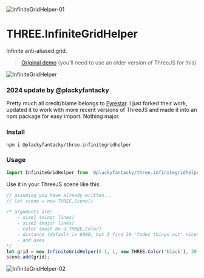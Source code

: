 ![InfiniteGridHelper-01](https://user-images.githubusercontent.com/28584767/157970587-bbcca0d6-7502-41fd-8a7b-fff087c36730.png)

# THREE.InfiniteGridHelper
Infinite anti-aliased grid.

> [Original demo](https://codepen.io/Fyrestar/pen/wLxjYj) (you'll need to use an older version of ThreeJS for this)

![InfiniteGridHelper](https://mevedia.com/share/InfiniteGridHelper.jpg)

### 2024 update by @plackyfantacky

Pretty much all credit/blame belongs to [Fyrestar](https://github.com/Fyrestar/THREE.InfiniteGridHelper). I just forked their work, updated it to work with more recent versions 
of ThreeJS and made it into an npm package for easy import. Nothing major.

### Install

```console
npm i @plackyfantacky/three.infinitegridhelper
```

### Usage

```javascript
import InfiniteGridHelper from '@plackyfantacky/three.infinitegridhelper';
```

Use it in your ThreeJS scene like this:

```javascript
// assuming you have already written...
// let scene = new THREE.Scene()

/* arguments are:
	- size1 (minor lines)
	- size2 (major lines)
	- color (must be a THREE.Color)
	- distance (default is 8000, but I find 30 'fades things out' nicely)
	- and axes
*/
let grid = new InfiniteGridHelper(0.1, 1, new THREE.Color('black'), 30, 'xzy');
scene.add(grid);
```

![InfiniteGridHelper-02](https://adamtrickett.com/Screenshot-2023-08-03.png)




